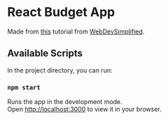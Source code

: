 # React Budget App

Made from [this](https://www.youtube.com/watch?v=yz8x71BiGXg) tutorial from [WebDevSimplified](https://www.youtube.com/channel/UCFbNIlppjAuEX4znoulh0Cw).


## Available Scripts

In the project directory, you can run:

### `npm start`

Runs the app in the development mode.\
Open [http://localhost:3000](http://localhost:3000) to view it in your browser.